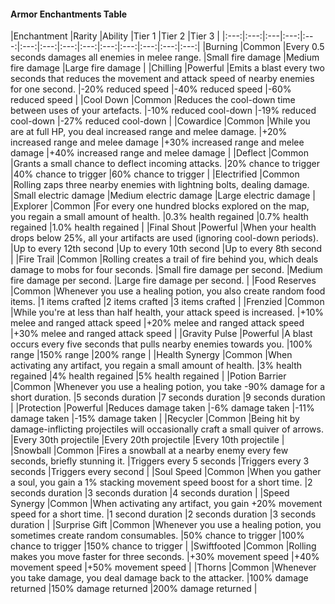 <div class='classTable wide'>

#### Armor Enchantments Table

|Enchantment |Rarity |Ability |Tier 1 |Tier 2 |Tier 3 |
|:---:|:---:|:---|:---:|:---:|:---:|:---:|:---:|:---:|:---:|:---:|:---:|:---:|:---:|
|Burning           |Common |Every 0.5 seconds damages all enemies in melee range. |Small fire damage |Medium fire damage |Large fire damage |
|Chilling          |Powerful |Emits a blast every two seconds that reduces the movement and attack speed of nearby enemies for one second. |-20% reduced speed |-40% reduced speed |-60% reduced speed |
|Cool Down         |Common |Reduces the cool-down time between uses of your artefacts. |-10% reduced cool-down |-19% reduced cool-down |-27% reduced cool-down |
|Cowardice         |Common |While you are at full HP, you deal increased range and melee damage. |+20% increased range and melee damage |+30% increased range and melee damage |+40% increased range and melee damage |
|Deflect           |Common |Grants a small chance to deflect incoming attacks. |20% chance to trigger |40% chance to trigger |60% chance to trigger |
|Electrified       |Common |Rolling zaps three nearby enemies with lightning bolts, dealing damage. |Small electric damage |Medium electric damage |Large electric damage |
|Explorer          |Common |For every one hundred blocks explored on the map, you regain a small amount of health. |0.3% health regained |0.7% health regained |1.0% health regained |
|Final Shout       |Powerful |When your health drops below 25%, all your artifacts are used (ignoring cool-down periods). |Up to every 12th second |Up to every 10th second |Up to every 8th second |
|Fire Trail        |Common |Rolling creates a trail of fire behind you, which deals damage to mobs for four seconds. |Small fire damage per second. |Medium fire damage per second. |Large fire damage per second. |
|Food Reserves     |Common |Whenever you use a healing potion, you also create random food items. |1 items crafted |2 items crafted |3 items crafted |
|Frenzied          |Common |While you're at less than half health, your attack speed is increased. |+10% melee and ranged attack speed |+20% melee and ranged attack speed |+30% melee and ranged attack speed |
|Gravity Pulse     |Powerful |A blast occurs every five seconds that pulls nearby enemies towards you. |100% range |150% range |200% range |
|Health Synergy    |Common |When activating any artifact, you regain a small amount of health. |3% health regained |4% health regained |5% health regained |
|Potion Barrier    |Common |Whenever you use a healing potion, you take -90% damage for a short duration. |5 seconds duration |7 seconds duration |9 seconds duration |
|Protection        |Powerful |Reduces damage taken |-6% damage taken |-11% damage taken |-15% damage taken |
|Recycler |Common |Being hit by damage-inflicting projectiles will occasionally craft a small quiver of arrows. |Every 30th projectile |Every 20th projectile |Every 10th projectile |
|Snowball          |Common |Fires a snowball at a nearby enemy every few seconds, briefly stunning it. |Triggers every 5 seconds |Triggers every 3 seconds |Triggers every second |
|Soul Speed        |Common |When you gather a soul, you gain a 1% stacking movement speed boost for a short time. |2 seconds duration |3 seconds duration |4 seconds duration |
|Speed Synergy     |Common |When activating any artifact, you gain +20% movement speed for a short time. |1 second duration |2 seconds duration |3 seconds duration |
|Surprise Gift     |Common |Whenever you use a healing potion, you sometimes create random consumables. |50% chance to trigger |100% chance to trigger |150% chance to trigger |
|Swiftfooted       |Common |Rolling makes you move faster for three seconds. |+30% movement speed |+40% movement speed |+50% movement speed |
|Thorns            |Common |Whenever you take damage, you deal damage back to the attacker. |100% damage returned |150% damage returned |200% damage returned |

</div>
